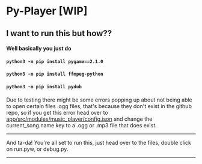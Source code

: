 # Py-Player [WIP]


## I want to run this but how??
#### Well basically you just do
#### `python3 -m pip install pygame==2.1.0`
#### `python3 -m pip install ffmpeg-python`
#### `python3 -m pip install pydub`

Due to testing there might be some errors popping up about not being able to open certain files .ogg files, that's because they don't exist in the github repo, so if you get this error head over to [app/src/modules/music_player/config.json](https://github.com/Oui002/Py-Player/blob/master/app/src/modules/music_player/config.json) and change the current_song.name key to a .ogg or .mp3 file that does exist.

___
And ta-da! You're all set to run this, just head over to the files, double click on run.pyw, or debug.py.
___
